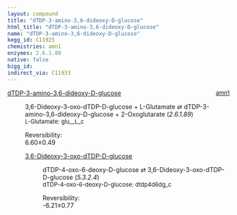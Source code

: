 ```yaml
---
layout: compound
title: "dTDP-3-amino-3,6-dideoxy-D-glucose"
html_title: "dTDP-3-amino-3,6-dideoxy-D-glucose"
name: "dTDP-3-amino-3,6-dideoxy-D-glucose"
kegg_id: C11925
chemistries: amn1
enzymes: 2.6.1.89
native: false
bigg_id: 
indirect_via: C11933
---
```

<dl><dt class='rs-product'><a href='/compounds/C11925' class='link-dark' data-bs-toggle='tooltip' data-bs-html='true' data-bs-title='KEGG: C11925'>dTDP-3-amino-3,6-dideoxy-D-glucose</a><span style='float: right; max-width: 40%'><a href='/chemistries/amn1' class='link-dark opacity-50' style='font-size: small; word-wrap: anywhere;'>amn1</a></span></dt><dd><p>3,6-Dideoxy-3-oxo-dTDP-D-glucose + L-Glutamate &#8644; dTDP-3-amino-3,6-dideoxy-D-glucose + 2-Oxoglutarate (<i>2.6.1.89</i>)<br /><span style='font-size: small;'><span data-bs-toggle='tooltip' data-bs-html='true' data-bs-title='KEGG: C00025'>L-Glutamate</span>: glu__L_c</span><br /><div class="reversibility_info">Reversibility: <div class="progress"><div class="progress-bar bg-success" role="progressbar" style="width: 0%" aria-valuenow="0" aria-valuemin="0" aria-valuemax="100"></div></div><span>6.60&plusmn;0.49</span><div class="progress"><div class="progress-bar bg-danger" role="progressbar" style="width: 66.00%" aria-valuenow="6.600086287929116" aria-valuemin="0" aria-valuemax="10"></div><div class="progress-bar bg-warning" role="progressbar" style="width: 4.89%" aria-valuenow="6.600086287929116" aria-valuemin="0" aria-valuemax="10"></div></div></div></p><dl><dt><a href='/compounds/C11908' class='link-dark' data-bs-toggle='tooltip' data-bs-html='true' data-bs-title='KEGG: C11908'>3,6-Dideoxy-3-oxo-dTDP-D-glucose</a><span style='float: right; max-width: 40%'><a href='/chemistries/None' class='link-dark opacity-50' style='font-size: small; word-wrap: anywhere;'></a></span></dt><dd><p>dTDP-4-oxo-6-deoxy-D-glucose &#8644; 3,6-Dideoxy-3-oxo-dTDP-D-glucose (<i>5.3.2.4</i>)<br /><span style='font-size: small;'><span data-bs-toggle='tooltip' data-bs-html='true' data-bs-title='KEGG: C11907'>dTDP-4-oxo-6-deoxy-D-glucose</span>: dtdp4d6dg_c</span><br /><div class="reversibility_info">Reversibility: <div class="progress" style="flex-direction: row-reverse;"><div class="progress-bar bg-success" role="progressbar" style="width: 62.13%" aria-valuenow="-6.2133087995256195" aria-valuemin="0" aria-valuemax="10"></div><div class="progress-bar bg-warning" role="progressbar" style="width: 7.68%" aria-valuenow="-6.2133087995256195" aria-valuemin="0" aria-valuemax="10"></div></div><span>-6.21&plusmn;0.77</span><div class="progress"><div class="progress-bar bg-danger" role="progressbar" style="width: 0%" aria-valuenow="-6.2133087995256195" aria-valuemin="0" aria-valuemax="10"></div></div></div></p><dl></dl></dd></dl></dd></dl>